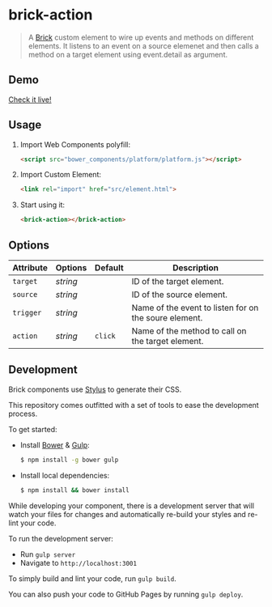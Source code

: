 # brick-action

> A [Brick](https://github.com/mozbrick/brick/) custom element to wire up events and methods on different elements.
It listens to an event on a source elemenet and then calls a method on a target element using event.detail as argument.

## Demo

[Check it live!](http://mozbrick.github.io/brick-action)

## Usage

1. Import Web Components polyfill:

    ```html
    <script src="bower_components/platform/platform.js"></script>
    ```

2. Import Custom Element:

    ```html
    <link rel="import" href="src/element.html">
    ```

3. Start using it:

    ```html
    <brick-action></brick-action>
    ```

## Options

Attribute     | Options     | Default      | Description
---           | ---         | ---          | ---
`target`      | *string*    |              | ID of the target element.
`source`      | *string*    |              | ID of the source element.
`trigger`     | *string*    |              | Name of the event to listen for on the soure element.
`action`      | *string*    | `click`      | Name of the method to call on the target element.

## Development

Brick components use [Stylus](http://learnboost.github.com/stylus/) to generate their CSS.

This repository comes outfitted with a set of tools to ease the development process.

To get started:

* Install [Bower](http://bower.io/) & [Gulp](http://gulpjs.com/):

    ```sh
    $ npm install -g bower gulp
    ```

* Install local dependencies:

    ```sh
    $ npm install && bower install
    ```

While developing your component, there is a development server that will watch your files for changes and automatically re-build your styles and re-lint your code.

To run the development server:

* Run `gulp server`
* Navigate to `http://localhost:3001`

To simply build and lint your code, run `gulp build`.

You can also push your code to GitHub Pages by running `gulp deploy`.
